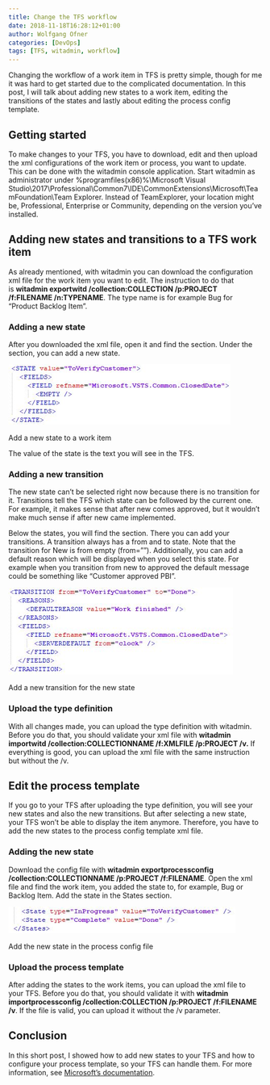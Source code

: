 ```yaml
---
title: Change the TFS workflow
date: 2018-11-18T16:28:12+01:00
author: Wolfgang Ofner
categories: [DevOps]
tags: [TFS, witadmin, workflow]
---
```

Changing the workflow of a work item in TFS is pretty simple, though for me it was hard to get started due to the complicated documentation. In this post, I will talk about adding new states to a work item, editing the transitions of the states and lastly about editing the process config template.

## Getting started

To make changes to your TFS, you have to download, edit and then upload the xml configurations of the work item or process, you want to update. This can be done with the witadmin console application. Start witadmin as administrator under %programfiles(x86)%\Microsoft Visual Studio\2017\Professional\Common7\IDE\CommonExtensions\Microsoft\TeamFoundation\Team Explorer. Instead of TeamExplorer, your location might be, Professional, Enterprise or Community, depending on the version you&#8217;ve installed.

## Adding new states and transitions to a TFS work item

As already mentioned, with witadmin you can download the configuration xml file for the work item you want to edit. The instruction to do that is **witadmin exportwitd /collection:COLLECTION /p:PROJECT /f:FILENAME /n:TYPENAME**. The type name is for example Bug for &#8220;Product Backlog Item&#8221;.

### Adding a new state

After you downloaded the xml file, open it and find the <Workflow> section. Under the <States> section, you can add a new state.

<div id="attachment_1504" style="width: 451px" class="wp-caption aligncenter">
  <a href="/assets/img/posts/2018/11/Add-a-new-state-to-a-work-item.jpg"><img aria-describedby="caption-attachment-1504" loading="lazy" class="size-full wp-image-1504" src="/assets/img/posts/2018/11/Add-a-new-state-to-a-work-item.jpg" alt="Add a new state to a work item" width="441" height="120" /></a>
  
  <p id="caption-attachment-1504" class="wp-caption-text">
    Add a new state to a work item
  </p>
</div>

The value of the state is the text you will see in the TFS.

### Adding a new transition

The new state can&#8217;t be selected right now because there is no transition for it. Transitions tell the TFS which state can be followed by the current one. For example, it makes sense that after new comes approved, but it wouldn&#8217;t make much sense if after new came implemented.

Below the states, you will find the <Transitions> section. There you can add your transitions. A transition always has a from and to state. Note that the transition for New is from empty (from=&#8221;&#8221;). Additionally, you can add a default reason which will be displayed when you select this state. For example when you transition from new to approved the default message could be something like &#8220;Customer approved PBI&#8221;.

<div id="attachment_1505" style="width: 456px" class="wp-caption aligncenter">
  <a href="/assets/img/posts/2018/11/Add-a-new-transition-for-the-new-state.jpg"><img aria-describedby="caption-attachment-1505" loading="lazy" class="size-full wp-image-1505" src="/assets/img/posts/2018/11/Add-a-new-transition-for-the-new-state.jpg" alt="Add a new transition for the new state" width="446" height="173" /></a>
  
  <p id="caption-attachment-1505" class="wp-caption-text">
    Add a new transition for the new state
  </p>
</div>

### Upload the type definition

With all changes made, you can upload the type definition with witadmin. Before you do that, you should validate your xml file with **witadmin importwitd /collection:COLLECTIONNAME /f:XMLFILE /p:PROJECT /v.** If everything is good, you can upload the xml file with the same instruction but without the /v.

## Edit the process template

If you go to your TFS after uploading the type definition, you will see your new states and also the new transitions. But after selecting a new state, your TFS won&#8217;t be able to display the item anymore. Therefore, you have to add the new states to the process config template xml file.

### Adding the new state

Download the config file with **witadmin exportprocessconfig /collection:COLLECTIONNAME /p:PROJECT /f:FILENAME**. Open the xml file and find the work item, you added the state to, for example, Bug or Backlog Item. Add the state in the States section.

<div id="attachment_1506" style="width: 460px" class="wp-caption aligncenter">
  <a href="/assets/img/posts/2018/11/Add-the-new-state-in-the-process-config-file.jpg"><img aria-describedby="caption-attachment-1506" loading="lazy" class="wp-image-1506 size-full" src="/assets/img/posts/2018/11/Add-the-new-state-in-the-process-config-file.jpg" alt="Add the new state in the TFS process config file" width="450" height="53" /></a>
  
  <p id="caption-attachment-1506" class="wp-caption-text">
    Add the new state in the process config file
  </p>
</div>

### Upload the process template

After adding the states to the work items, you can upload the xml file to your TFS. Before you do that, you should validate it with **witadmin importprocessconfig /collection:COLLECTION /p:PROJECT /f:FILENAME /v**. If the file is valid, you can upload it without the /v parameter.

## Conclusion

In this short post, I showed how to add new states to your TFS and how to configure your process template, so your TFS can handle them. For more information, see <a href="https://docs.microsoft.com/en-us/azure/devops/reference/xml/change-workflow-wit?view=vsts" target="_blank" rel="noopener">Microsoft&#8217;s documentation</a>.